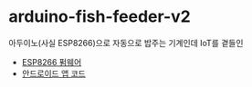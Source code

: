 # arduino-fish-feeder-v2
아두이노(사실 ESP8266)으로 자동으로 밥주는 기계인데 IoT를 곁들인

 - [ESP8266 펌웨어](https://github.com/steamkbg0506/arduino-fish-feeder-v2-esp8266)
 - [안드로이드 앱 코드](https://github.com/steamkbg0506/arduino-fish-feeder-v2-app)
